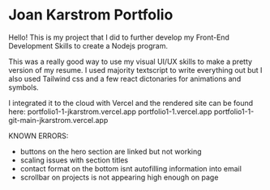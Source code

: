 <h1>Joan Karstrom Portfolio</h1>

Hello! This is my project that I did to further develop my Front-End Development Skills to create a Nodejs program.

This was a really good way to use my visual UI/UX skills to make a pretty version of my resume. I used majority textscript to write everything out but I also used Tailwind css and a few react dictonaries for animations and symbols.

I integrated it to the cloud with Vercel and the rendered site can be found here:
portfolio1-1-jkarstrom.vercel.app
portfolio1-1.vercel.app
portfolio1-1-git-main-jkarstrom.vercel.app


KNOWN ERRORS:
- buttons on the hero section are linked but not working
- scaling issues with section titles 
- contact format on the bottom isnt autofilling information into email
- scrollbar on projects is not appearing high enough on page